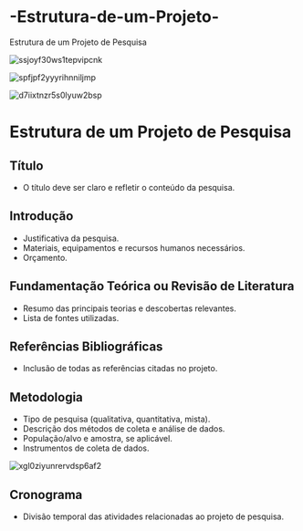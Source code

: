 # -Estrutura-de-um-Projeto-
 Estrutura de um Projeto de Pesquisa



![ssjoyf30ws1tepvipcnk](https://github.com/user-attachments/assets/48b71cc5-888f-4513-bf54-48f2741d09cf)

 
![spfjpf2yyyrihnniljmp](https://github.com/user-attachments/assets/b92f2616-a549-48dc-bc59-071ce446b9b5)

![d7iixtnzr5s0lyuw2bsp](https://github.com/user-attachments/assets/4614ef2f-daf8-4086-aacb-534f863143b8)




 # Estrutura de um Projeto de Pesquisa

## Título
- O título deve ser claro e refletir o conteúdo da pesquisa.

## Introdução
- Justificativa da pesquisa.
- Materiais, equipamentos e recursos humanos necessários.
- Orçamento.

## Fundamentação Teórica ou Revisão de Literatura
- Resumo das principais teorias e descobertas relevantes.
- Lista de fontes utilizadas.

## Referências Bibliográficas
- Inclusão de todas as referências citadas no projeto.

## Metodologia
- Tipo de pesquisa (qualitativa, quantitativa, mista).
- Descrição dos métodos de coleta e análise de dados.
- População/alvo e amostra, se aplicável.
- Instrumentos de coleta de dados.

![xgl0ziyunrervdsp6af2](https://github.com/user-attachments/assets/010ea66c-c1a9-4a7a-9ce1-1de2f3ef65b7)

## Cronograma
- Divisão temporal das atividades relacionadas ao projeto de pesquisa.


